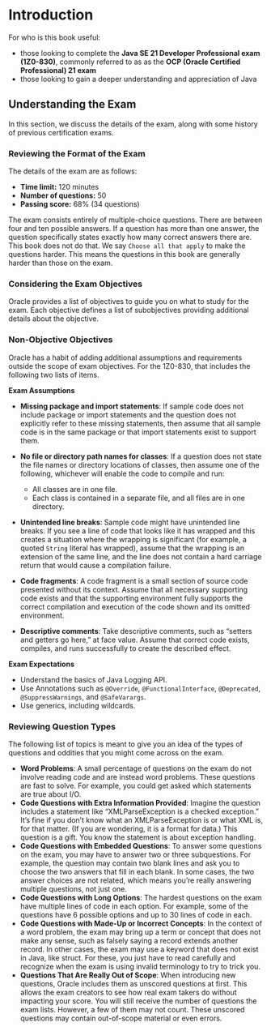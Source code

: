 # Introduction

For who is this book useful:

- those looking to complete the **Java SE 21 Developer Professional exam (1Z0-830)**, commonly referred to as as the **OCP (Oracle Certified Professional) 21 exam**
- those looking to gain a deeper understanding and appreciation of Java

## Understanding the Exam

In this section, we discuss the details of the exam, along with some history of previous certification exams.

### Reviewing the Format of the Exam

The details of the exam are as follows:

- **Time limit:** 120 minutes
- **Number of questions:** 50
- **Passing score:** 68% (34 questions)

The exam consists entirely of multiple-choice questions. There are between four and ten possible answers. If a question has more than one answer, the question specifically states exactly how many correct answers there are.
This book does not do that. We say `Choose all that apply` to make the questions harder. This means the questions in this book are generally harder than those on the exam.

### Considering the Exam Objectives

Oracle provides a list of objectives to guide you on what to study for the exam. Each objective defines a list of subobjectives providing additional details about the objective.

### Non-Objective Objectives

Oracle has a habit of adding additional assumptions and requirements outside the scope of exam objectives. For the 1Z0-830, that includes the following two lists of items.

**Exam Assumptions**

- **Missing package and import statements**: If sample code does not include package or import statements and the question does not explicitly refer to these missing statements, then assume that all sample code is in the same package or that import statements exist to support them.
- **No file or directory path names for classes**: If a question does not state the file names or directory locations of classes, then assume one of the following, whichever will enable the code to compile and run:

  - All classes are in one file.
  - Each class is contained in a separate file, and all files are in one directory.

- **Unintended line breaks**: Sample code might have unintended line breaks. If you see a line of code that looks like it has wrapped and this creates a situation where the wrapping is significant (for example, a quoted `String` literal has wrapped), assume that the wrapping is an extension of the same line, and the line does not contain a hard carriage return that would cause a compilation failure.
- **Code fragments**: A code fragment is a small section of source code presented without its context. Assume that all necessary supporting code exists and that the supporting environment fully supports the correct compilation and execution of the code shown and its omitted environment.
- **Descriptive comments**: Take descriptive comments, such as “setters and getters go here,” at face value. Assume that correct code exists, compiles, and runs successfully to create the described effect.

**Exam Expectations**

- Understand the basics of Java Logging API.
- Use Annotations such as `@Override`, `@FunctionalInterface`, `@Deprecated`, `@SuppressWarnings`, and `@SafeVarargs`.
- Use generics, including wildcards.

### Reviewing Question Types

The following list of topics is meant to give you an idea of the types of questions and oddities that you might come across on the exam.

- **Word Problems**: A small percentage of questions on the exam do not involve reading code and are instead word problems. These questions are fast to solve. For example, you could get asked which statements are true about I/O.
- **Code Questions with Extra Information Provided**: Imagine the question includes a statement like “XMLParseException is a checked exception.” It’s fine if you don’t know what an XMLParseException is or what XML is, for that matter. (If you are wondering, it is a format for data.) This question is a gift. You know the statement is about exception handling.
- **Code Questions with Embedded Questions**: To answer some questions on the exam, you may have to answer two or three subquestions. For example, the question may contain two blank lines and ask you to choose the two answers that fill in each blank. In some cases, the two answer choices are not related, which means you’re really answering multiple questions, not just one.
- **Code Questions with Long Options**: The hardest questions on the exam have multiple lines of code in each option. For example, some of the questions have 6 possible options and up to 30 lines of code in each.
- **Code Questions with Made-Up or Incorrect Concepts**: In the context of a word problem, the exam may bring up a term or concept that does not make any sense, such as falsely saying a record extends another record. In other cases, the exam may use a keyword that does not exist in Java, like struct. For these, you just have to read carefully and recognize when the exam is using invalid terminology to try to trick you.
- **Questions That Are Really Out of Scope**: When introducing new questions, Oracle includes them as unscored questions at first. This allows the exam creators to see how real exam takers do without impacting your score. You will still receive the number of questions the exam lists. However, a few of them may not count. These unscored questions may contain out-of-scope material or even errors.
